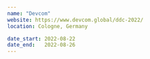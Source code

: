 ```yaml
---
name: "Devcom"
website: https://www.devcom.global/ddc-2022/
location: Cologne, Germany

date_start: 2022-08-22
date_end:   2022-08-26
---
```

